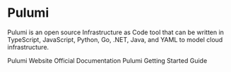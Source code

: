 # Pulumi

Pulumi is an open source Infrastructure as Code tool that can be written in TypeScript, JavaScript, Python, Go, .NET, Java, and YAML to model cloud infrastructure.

<BadgeLink badgeText='Official Website' colorScheme='blue' href='https://www.pulumi.com/'>Pulumi Website</BadgeLink>
<BadgeLink badgeText='Official Documentation' colorScheme='blue' href='https://www.pulumi.com/docs/'>Official Documentation</BadgeLink>
<BadgeLink badgeText='Getting Started Guide' colorScheme='blue' href='https://www.pulumi.com/docs/get-started/'>Pulumi Getting Started Guide</BadgeLink>

